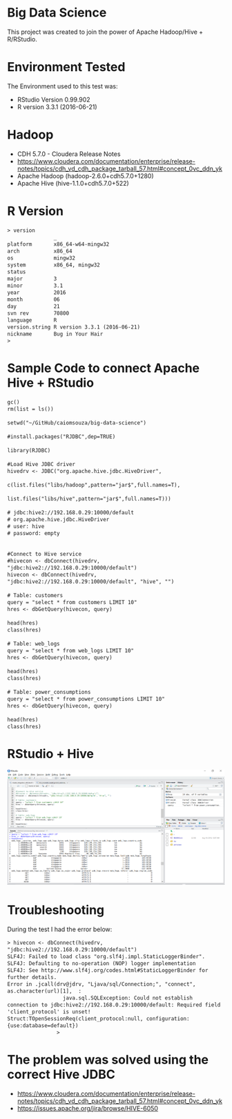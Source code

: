 # Big Data Science

This project was created to join the power of Apache Hadoop/Hive + R/RStudio.

# Environment Tested
The Environment used to this test was: <BR>
* RStudio Version 0.99.902
* R version 3.3.1 (2016-06-21)

# Hadoop
* CDH 5.7.0 - Cloudera Release Notes
* https://www.cloudera.com/documentation/enterprise/release-notes/topics/cdh_vd_cdh_package_tarball_57.html#concept_0vc_ddn_yk
* Apache Hadoop (hadoop-2.6.0+cdh5.7.0+1280)
* Apache Hive (hive-1.1.0+cdh5.7.0+522)


# R Version
```
> version
               _                           
platform       x86_64-w64-mingw32          
arch           x86_64                      
os             mingw32                     
system         x86_64, mingw32             
status                                     
major          3                           
minor          3.1                         
year           2016                        
month          06                          
day            21                          
svn rev        70800                       
language       R                           
version.string R version 3.3.1 (2016-06-21)
nickname       Bug in Your Hair            
>
```

# Sample Code to connect Apache Hive + RStudio  
```
gc()
rm(list = ls())

setwd("~/GitHub/caiomsouza/big-data-science")

#install.packages("RJDBC",dep=TRUE)

library(RJDBC)

#Load Hive JDBC driver
hivedrv <- JDBC("org.apache.hive.jdbc.HiveDriver",
                c(list.files("libs/hadoop",pattern="jar$",full.names=T),
                  list.files("libs/hive",pattern="jar$",full.names=T)))

# jdbc:hive2://192.168.0.29:10000/default
# org.apache.hive.jdbc.HiveDriver
# user: hive
# password: empty


#Connect to Hive service
#hivecon <- dbConnect(hivedrv, "jdbc:hive2://192.168.0.29:10000/default")
hivecon <- dbConnect(hivedrv, "jdbc:hive2://192.168.0.29:10000/default", "hive", "")

# Table: customers
query = "select * from customers LIMIT 10"
hres <- dbGetQuery(hivecon, query)

head(hres)
class(hres)

# Table: web_logs
query = "select * from web_logs LIMIT 10"
hres <- dbGetQuery(hivecon, query)

head(hres)
class(hres)

# Table: power_consumptions
query = "select * from power_consumptions LIMIT 10"
hres <- dbGetQuery(hivecon, query)

head(hres)
class(hres)
```

# RStudio + Hive

![RStudio + Hive](https://github.com/caiomsouza/big-data-science/blob/master/printscreen/rstudio_hive_query_web_logs.PNG)


# Troubleshooting

During the test I had the error below:

```
> hivecon <- dbConnect(hivedrv, "jdbc:hive2://192.168.0.29:10000/default")
SLF4J: Failed to load class "org.slf4j.impl.StaticLoggerBinder".
SLF4J: Defaulting to no-operation (NOP) logger implementation
SLF4J: See http://www.slf4j.org/codes.html#StaticLoggerBinder for further details.
Error in .jcall(drv@jdrv, "Ljava/sql/Connection;", "connect", as.character(url)[1],  :
                  java.sql.SQLException: Could not establish connection to jdbc:hive2://192.168.0.29:10000/default: Required field 'client_protocol' is unset! Struct:TOpenSessionReq(client_protocol:null, configuration:{use:database=default})
                >
```

# The problem was solved using the correct Hive JDBC
* https://www.cloudera.com/documentation/enterprise/release-notes/topics/cdh_vd_cdh_package_tarball_57.html#concept_0vc_ddn_yk
* https://issues.apache.org/jira/browse/HIVE-6050
